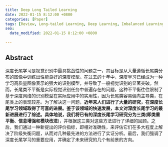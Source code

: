 ```yaml
---
title: Deep Long Tailed Learning
date: 2022-01-15 8:12:00 +0800
categories: [Paper]
tags: [Review, Long-tailed Learning, Deep Learning, Imbalanced Learning, Re-sampling]
seo:
  date_modified: 2022-01-15 8:12:00 +0800

---
```


## Abstract

深度长尾学习是视觉识别中最具挑战性的问题之一，其目标是从大量遵循长尾类分布的图像中训练出性能良好的深度模型。在过去的十年中，深度学习已经成为一种学习高质量图像表示的强大的识别模型，并导致了一般视觉识别的显著突破。然而，长尾类不平衡是实际视觉识别任务中普遍存在的问题，这种不平衡往往限制了基于深度网络的识别模型在实际应用中的实用性，因为长尾类容易偏向主导类，在尾类上的表现较差。为了解决这一问题，**近年来人们进行了大量的研究，在深度长尾学习领域取得了可喜的进展。鉴于该领域的快速发展，本文对深度长尾学习的最新进展进行了综述。**具体地说，我们将已有的深度长尾学习研究分为三类(即**类重平衡、信息增强和模块改进**)，并根据这三类对这些方法进行了详细的回顾。之后，我们通过一种新提出的评价指标，即相对准确性，来评估它们在多大程度上解决了阶级失衡问题，从而对几种最先进的方法进行了实证分析。最后，我们强调了深度长尾学习的重要应用，并确定了未来研究的几个有前景的方向。

